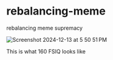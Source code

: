 # rebalancing-meme
rebalancing meme supremacy 

![Screenshot 2024-12-13 at 5 50 51 PM](https://github.com/user-attachments/assets/e3f30be1-e6f2-4604-8596-ff33f8be1153)




This is what 160 FSIQ looks like 
